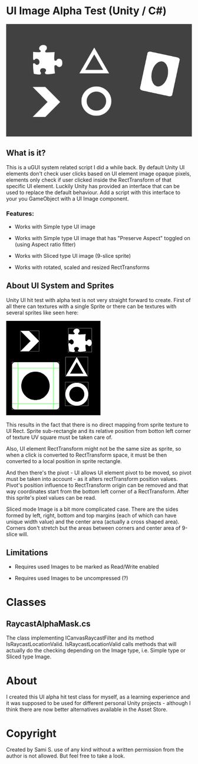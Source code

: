 # UI Image Alpha Test (Unity / C#)

![UI Image alpha test](/doc/ui_image_alpha_test.gif)

## What is it?

This is a uGUI system related script I did a while back. By default Unity UI elements don't check user clicks based on UI element image opaque pixels, elements only check if user clicked inside the RectTransform of that specific UI element. Luckily Unity has provided an interface that can be used to replace the default behaviour. Add a script with this interface to your you GameObject with a UI Image component.

### Features:

* Works with Simple type UI image

* Works with Simple type UI image that has "Preserve Aspect" toggled on (using Aspect ratio fitter)

* Works with Sliced type UI image (9-slice sprite)

* Works with rotated, scaled and resized RectTransforms


## About UI System and Sprites
Unity UI hit test with alpha test is not very straight forward to create. First of all there can textures with a single Sprite or there can be textures with several sprites like seen here:

![UI Image alpha test](/doc/ui_sprite_sheet.PNG)

This results in the fact that there is no direct mapping from sprite texture to UI Rect. Sprite sub-rectangle and its relative position from botton left corner of texture UV square must be taken care of. 

Also, UI element RectTransform might not be the same size as sprite, so when a click is converted to RectTransform space, it must be then converted to a local position in sprite rectangle. 

And then there's the pivot - UI allows UI element pivot to be moved, so pivot must be taken into account - as it alters rectTransform position values. Pivot's position influence to RectTransform origin can be removed and that way coordinates start from the bottom left corner of a RectTransform. After this sprite's pixel values can be read.

Sliced mode Image is a bit more complicated case. There are the sides formed by left, right, bottom and top margins (each of which can have unique width value) and the center area (actually a cross shaped area). Corners don't stretch but the areas between corners and center area of 9-slice will.


## Limitations

* Requires used Images to be marked as Read/Write enabled

* Requires used Images to be uncompressed (?)


# Classes

## RaycastAlphaMask.cs
The class implementing ICanvasRaycastFilter and its method IsRaycastLocationValid. IsRaycastLocationValid calls methods that will actually do the checking depending on the Image type, i.e. Simple type or Sliced type Image.

# About
I created this UI alpha hit test class for myself, as a learning experience and it was supposed to be used for different personal Unity projects - although I think there are now better alternatives available in the Asset Store.

# Copyright 
Created by Sami S. use of any kind without a written permission from the author is not allowed. But feel free to take a look.

